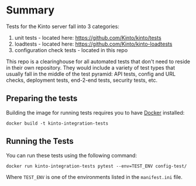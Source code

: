# Summary
Tests for the Kinto server fall into 3 categories:

1. unit tests - located here: https://github.com/Kinto/kinto/tests
2. loadtests - located here:  https://github.com/Kinto/kinto-loadtests
3. configuration check tests - located in this repo

This repo is a clearinghouse for all automated tests that don't need to reside in their own repository.
They would include a variety of test types that usually fall in the middle of the test pyramid:
API tests, config and URL checks, deployment tests, end-2-end tests, security tests, etc.

## Preparing the tests

Building the image for running tests requires you to have
[Docker](https://www.docker.com/) installed:

```shell
docker build -t kinto-integration-tests
```

## Running the Tests

You can run these tests using the following command:

```shell
docker run kinto-integration-tests pytest --env=TEST_ENV config-test/
```

Where `TEST_ENV` is one of the environments listed in the `manifest.ini` file.
